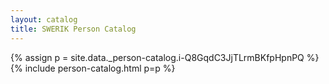 ```yaml
---
layout: catalog
title: SWERIK Person Catalog
---
```

{% assign p = site.data._person-catalog.i-Q8GqdC3JjTLrmBKfpHpnPQ %}
{% include person-catalog.html p=p %}

